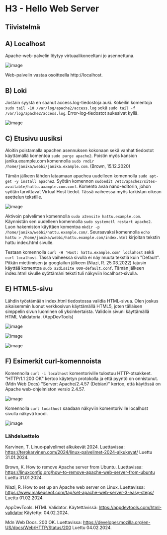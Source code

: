 # H3 - Hello Web Server

## Tiivistelmä



## A) Localhost


Apache-web-palvelin löytyy virtuaalikoneeltani jo asennettuna. 


![image](https://github.com/bhd471/linux-palvelimet/assets/148760837/ee58ae6a-ae58-4a36-9a4c-da27034d9a69)

Web-palvelin vastaa osoitteella http://localhost.

## B) Loki

Jostain syystä en saanut access.log-tiedostoja auki. Kokeilin komentoja `sudo tail -10 /var/log/apache2/access.log` sekä `sudo tail -f /var/log/apache2/access.log`. Error-log-tiedostot aukesivat kyllä. 

![image](https://github.com/bhd471/linux-palvelimet/assets/148760837/c0fc165b-ec67-4e4b-b4f0-82f7546060c5)


## C) Etusivu uusiksi

Aloitin poistamalla apachen asennuksen kokonaan sekä vanhat tiedostot käyttämällä komentoa `sudo purge apache2`. Poistin myös kansion janika.example.com komennolla `sudo rmdir /home/janika/webbi/janika.example.com`. (Brown, 15.12.2020)

Tämän jälkeen lähden lataamaan apachea uudelleen komennolla `sudo apt-get -y install apache2`. Syötän komennon `sudoedit /etc/apache2/sites-available/hattu.axample.com.conf`. Komento avaa nano-editorin, johon syötän tarvittavat Virtual Host tiedot. Tässä vaiheessa myös tarkistan oikean asettelun tekstille.

![image](https://github.com/bhd471/linux-palvelimet/assets/148760837/27c0f691-27cc-458f-b516-535ecacbfb7b)


Aktivoin palvelimen komennolla `sudo a2ensite hattu.example.com`. Käynnistän sen uudelleen komennolla `sudo systemctl restart apache2`. Luon hakemiston käyttäen komentoa `mkdir -p /home/janika/webbi/hattu.example.com/`. Seuraavaksi komennolla `echo hattu > /home/janika/webbi/hattu.example.com/index.html` kirjoitan tekstin hattu index.html sivulle. 

Testaan komennolla `curl -H 'Host: hattu.example.com' loclahost` sekä `curl localhost`. Tässä vaiheessa sivulla ei näy muuta tekstiä kuin "Default". Pitkän miettimisen ja googlailun jälkeen (Niazi, R. 25.03.2022) tajusin käyttää komentoa `sudo a2dissite 000-default.conf`. Tämän jälkeen index.html sivulle syöttämäni teksti tuli näkyviin localhost-sivulla. 





## E) HTML5-sivu

Lähdin työstämään index.html tiedostossa validia HTML-sivua. Olen joskus aikaisemmin luonut verkkosivun käyttämällä HTML5, joten tälläisen simppelin sivun luominen oli yksinkertaista. Validoin sivuni käyttämällä HTML Validatoria. (AppDevTools)


![image](https://github.com/bhd471/linux-palvelimet/assets/148760837/70b03807-a8d2-47ff-90b3-21a14fd716c5)


![image](https://github.com/bhd471/linux-palvelimet/assets/148760837/62d5965e-41aa-43d0-b221-36532cb7ab24)


![image](https://github.com/bhd471/linux-palvelimet/assets/148760837/5640b775-f055-4fb3-8e16-e91bc940233a)



## F) Esimerkit curl-komennoista

Komennolla `curl -i localhost` komentoriville tulostuu HTTP-otsakkeet. 
"HTTP/1.1 200 OK" kertoo käytetyn protokolla ja että pyyntö on onnistunut. (Mdn Web Docs)
"Server: Apache/2.4.57 (Debian)" kertoo, että käytössä on Apache web-ohjelmiston versio 2.4.57. 




![image](https://github.com/bhd471/linux-palvelimet/assets/148760837/721a1ac3-30bd-406a-a5ae-092a5e4aa383)


Komennolla `curl localhost` saadaan näkyviin komentoriville localhost sivulla näkyvä koodi.


![image](https://github.com/bhd471/linux-palvelimet/assets/148760837/2428ec6f-57fd-4c90-9ecc-9fd74c734e8e)



### Lähdeluettelo

Karvinen, T. Linux-palvelimet alkukevät 2024. Luettavissa: https://terokarvinen.com/2024/linux-palvelimet-2024-alkukevat/
Luettu 31.01.2024. 

Brown, K. How to remove Apache server from Ubuntu. Luettavissa: https://linuxconfig.org/how-to-remove-apache-web-server-from-ubuntu
Luettu 31.01.2024.

Niazi, R. How to set up an Apache web server on Linux. Luettavissa: https://www.makeuseof.com/tag/set-apache-web-server-3-easy-steps/
Luettu 01.02.2024.

AppDevTools. HTML Validator. Käytettävissä: https://appdevtools.com/html-validator
Käytetty: 04.02.2024.

Mdn Web Docs. 200 OK. Luettavissa: https://developer.mozilla.org/en-US/docs/Web/HTTP/Status/200
Luettu 04.02.2024.
